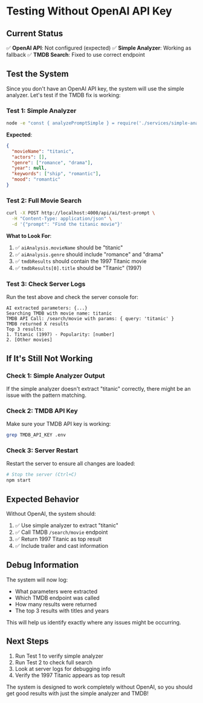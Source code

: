 # Testing Without OpenAI API Key

## Current Status

✅ **OpenAI API**: Not configured (expected)
✅ **Simple Analyzer**: Working as fallback
✅ **TMDB Search**: Fixed to use correct endpoint

## Test the System

Since you don't have an OpenAI API key, the system will use the simple analyzer. Let's test if the TMDB fix is working:

### Test 1: Simple Analyzer
```bash
node -e "const { analyzePromptSimple } = require('./services/simple-analyzer'); console.log(analyzePromptSimple('Find the titanic movie'));"
```

**Expected**:
```json
{
  "movieName": "titanic",
  "actors": [],
  "genre": ["romance", "drama"],
  "year": null,
  "keywords": ["ship", "romantic"],
  "mood": "romantic"
}
```

### Test 2: Full Movie Search
```bash
curl -X POST http://localhost:4000/api/ai/test-prompt \
  -H "Content-Type: application/json" \
  -d '{"prompt": "Find the titanic movie"}'
```

**What to Look For**:
1. ✅ `aiAnalysis.movieName` should be "titanic"
2. ✅ `aiAnalysis.genre` should include "romance" and "drama"
3. ✅ `tmdbResults` should contain the 1997 Titanic movie
4. ✅ `tmdbResults[0].title` should be "Titanic" (1997)

### Test 3: Check Server Logs
Run the test above and check the server console for:
```
AI extracted parameters: {...}
Searching TMDB with movie name: titanic
TMDB API Call: /search/movie with params: { query: 'titanic' }
TMDB returned X results
Top 3 results:
1. Titanic (1997) - Popularity: [number]
2. [Other movies]
```

## If It's Still Not Working

### Check 1: Simple Analyzer Output
If the simple analyzer doesn't extract "titanic" correctly, there might be an issue with the pattern matching.

### Check 2: TMDB API Key
Make sure your TMDB API key is working:
```bash
grep TMDB_API_KEY .env
```

### Check 3: Server Restart
Restart the server to ensure all changes are loaded:
```bash
# Stop the server (Ctrl+C)
npm start
```

## Expected Behavior

Without OpenAI, the system should:
1. ✅ Use simple analyzer to extract "titanic"
2. ✅ Call TMDB `/search/movie` endpoint
3. ✅ Return 1997 Titanic as top result
4. ✅ Include trailer and cast information

## Debug Information

The system will now log:
- What parameters were extracted
- Which TMDB endpoint was called
- How many results were returned
- The top 3 results with titles and years

This will help us identify exactly where any issues might be occurring.

## Next Steps

1. Run Test 1 to verify simple analyzer
2. Run Test 2 to check full search
3. Look at server logs for debugging info
4. Verify the 1997 Titanic appears as top result

The system is designed to work completely without OpenAI, so you should get good results with just the simple analyzer and TMDB!